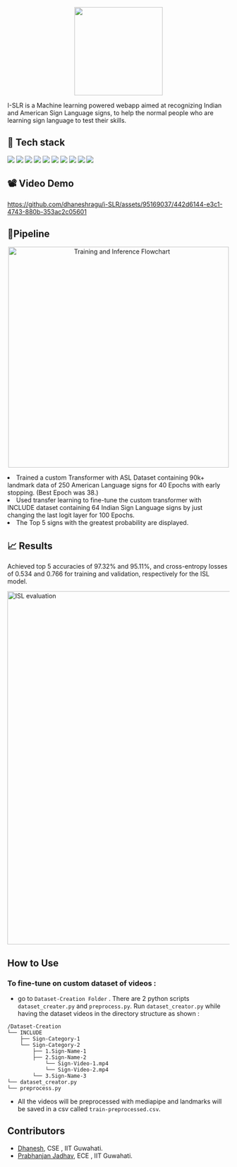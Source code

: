 <p align="center">
    <img src=https://github.com/dhaneshragu/i-SLR/assets/95169037/f2400d46-b302-450e-80a1-6abb6ea857cb width=200px>
</p>

I-SLR is a Machine learning powered webapp aimed at recognizing Indian and American Sign Language signs, to help the normal people who are learning sign language to test their skills.

## 📗 Tech stack
<p>
<img src="https://img.shields.io/badge/Pytorch-EE4C2C?logo=pytorch&logoColor=white&style=flat" />
<img src="https://img.shields.io/badge/Flask-000000?logo=flask&logoColor=white&style=flat" />
<img src="https://img.shields.io/badge/NumPy-013243?logo=numpy&logoColor=white&style=flat" />
<img src="https://img.shields.io/badge/Pandas-150458?logo=pandas&logoColor=white&style=flat" />
<img src="https://img.shields.io/badge/OpenCV-D95D39?logo=opencv&logoColor=white&style=flat" />
<img src="https://img.shields.io/badge/Python-2596be?logo=python&logoColor=white&style=flat" />
<img src="https://img.shields.io/badge/HTML-e44d26?logo=html5&logoColor=white&style=flat" />
<img src="https://img.shields.io/badge/JavaScript-f3db1c?logo=javascript&logoColor=white&style=flat" />
<img src="https://img.shields.io/badge/CSS-264de4?logo=css3&logoColor=white&style=flat" />
<img src="https://img.shields.io/badge/Streamlit-DB423D?logo=streamlit&logoColor=white&style=flat" />
</p>

## 📽️ Video Demo
https://github.com/dhaneshragu/i-SLR/assets/95169037/442d6144-e3c1-4743-880b-353ac2c05601

## 🦾Pipeline
<p align="center">
<img alt="Training and Inference Flowchart" src="https://github.com/dhaneshragu/i-SLR/assets/106437020/c451696b-b55d-4344-8975-a4801b3688de" width=500px>
</p>
<li> Trained a custom Transformer with ASL Dataset containing 90k+ landmark data of 250 American Language signs for 40 Epochs with early stopping. (Best Epoch was 38.) </li>
<li> Used transfer learning to fine-tune the custom transformer with INCLUDE dataset containing 64 Indian Sign Language signs by just changing the last logit layer for 100 Epochs. </li>
<li>The Top 5 signs with the greatest probability are displayed.</li>

## 📈 Results
Achieved top 5 accuracies of 97.32% and 95.11%, and cross-entropy losses of 0.534 and 0.766 for training and validation, respectively for the ISL model.

<img alt="ISL evaluation" src="https://github.com/dhaneshragu/i-SLR/assets/106437020/b1817376-ef0b-4af1-b407-bc1fc03bfb7b" width=800px>


## How to Use
### To fine-tune on custom dataset of videos :
- go to `Dataset-Creation Folder` . There are 2 python scripts `dataset_creater.py` and `preprocess.py`. Run `dataset_creator.py` while having the dataset videos in the directory structure as shown :
```
/Dataset-Creation
└── INCLUDE
    ├── Sign-Category-1
    └── Sign-Category-2
        ├── 1.Sign-Name-1
        ├── 2.Sign-Name-2
            └── Sign-Video-1.mp4
            └── Sign-Video-2.mp4
        └── 3.Sign-Name-3
└── dataset_creator.py
└── preprocess.py
```
- All the videos will be preprocessed with mediapipe and landmarks will be saved in a csv called `train-preprocessed.csv`.

## Contributors
- [Dhanesh](https://github.com/dhaneshragu), CSE , IIT Guwahati.
- [Prabhanjan Jadhav](https://github.com/prabhanjan-jadhav), ECE , IIT Guwahati.


